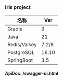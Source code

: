 ### iris project

| 名称           | Ver   |
|--------------|-------|
| Gradle       | 9     |
| Java         | 21    |
| Redis/Valkey | 7.2/8 |
| PostgreSQL   | 16.10 |
| SpringBoot   | 3.5   |


#### ApiDoc: /swagger-ui.html